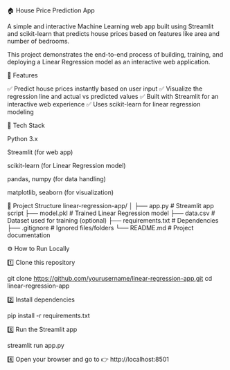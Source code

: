 🏠 House Price Prediction App

A simple and interactive Machine Learning web app built using Streamlit and scikit-learn that predicts house prices based on features like area and number of bedrooms.

This project demonstrates the end-to-end process of building, training, and deploying a Linear Regression model as an interactive web application.

🚀 Features

✅ Predict house prices instantly based on user input
✅ Visualize the regression line and actual vs predicted values
✅ Built with Streamlit for an interactive web experience
✅ Uses scikit-learn for linear regression modeling

🧠 Tech Stack

Python 3.x

Streamlit (for web app)

scikit-learn (for Linear Regression model)

pandas, numpy (for data handling)

matplotlib, seaborn (for visualization)

📁 Project Structure
linear-regression-app/
│
├── app.py                 # Streamlit app script
├── model.pkl              # Trained Linear Regression model
├── data.csv               # Dataset used for training (optional)
├── requirements.txt       # Dependencies
├── .gitignore             # Ignored files/folders
└── README.md              # Project documentation

⚙️ How to Run Locally

1️⃣ Clone this repository

git clone https://github.com/yourusername/linear-regression-app.git
cd linear-regression-app


2️⃣ Install dependencies

pip install -r requirements.txt


3️⃣ Run the Streamlit app

streamlit run app.py


4️⃣ Open your browser and go to
👉 http://localhost:8501